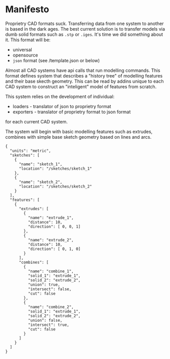 # Manifesto

Proprietry CAD formats suck. Transferring data from one system to another is based in the dark ages. The best current solution is to transfer models via dumb solid formats such as `.stp` or `.iges`. It's time we did something about it. This format will be:

* universal
* opensource
* `json` format (see /template.json or below)

Almost all CAD systems have api calls that run modelling commands. This format defines system that describes a "history tree" of modelling features and their base skecth geometry. This can be read by addins unique to each CAD system to construct an "inteligent" model of features from scratch.

This system relies on the development of individual:

* loaders - translator of json to proprietry format
* exporters - translator of proprietry format to json format

for each current CAD system.

The system will begin with basic modelling features such as extrudes, combines with simple base sketch geometry based on lines and arcs.

```
{
  "units": "metric",
  "sketches": [
    {
      "name": "sketch_1",
      "location": "/sketches/sketch_1"
    },
    {
      "name": "sketch_2",
      "location": "/sketches/sketch_2"
    }
  ],
  "features": [
    {
      "extrudes": [
        {
          "name": "extrude_1",
          "distance": 10,
          "direction": [ 0, 0, 1]
        },
        {
          "name": "extrude_2",
          "distance": 10,
          "direction": [ 0, 1, 0]
        }
      ],
      "combines": [
        {
          "name": "combine_1",
          "solid_1": "extrude_1",
          "solid_2": "extrude_2",
          "union": true,
          "intersect": false,
          "cut": false
        },
        {
          "name": "combine_2",
          "solid_1": "extrude_1",
          "solid_2": "extrude_2",
          "union": false,
          "intersect": true,
          "cut": false
        }
      ]
    }
  ]
}
```